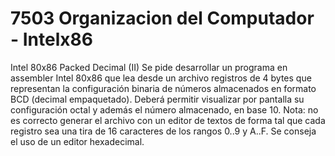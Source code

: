 # 7503 Organizacion del Computador - Intelx86

Intel 80x86 Packed Decimal (II)
Se  pide  desarrollar  un  programa  en  assembler  Intel  80x86  que  lea desde  un  archivo registros de 4 bytes que representan la configuración binaria de números almacenados en formato  BCD  (decimal  empaquetado).  Deberá permitir visualizar  por  pantalla  su configuración octal y además el número almacenado, en base 10.
Nota: no es correcto generar el archivo con un editor de textos de forma tal que cada registro sea una tira de 16 caracteres de los rangos 0..9 y A..F. Se conseja el uso de un editor hexadecimal.